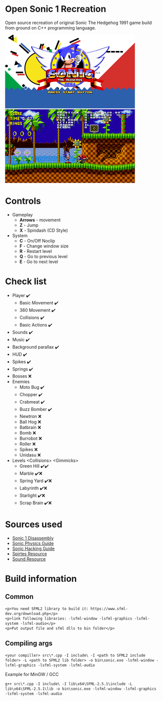 # Open Sonic 1 Recreation
Open source recreation of original Sonic The Hedgehog 1991 game build from ground on C++ programming language.

![Tittle screen](scr1.png)
![GamePlay](scr2.png)

# Controls
* Gameplay
  * __Arrows__ - movement
  * __Z__ - Jump
  * __X__ - Spindash (CD Style)
* System
  * __C__ - On/Off Noclip
  * __F__ - Change window size
  * __R__ - Restart level
  * __Q__ - Go to previous level
  * __E__ - Go to next level

# Check list
* Player ✔️
  * Basic Movement ✔️
  * 360 Movement ✔️
  * Collisions ✔️
  * Basic Actions ✔️
* Sounds ✔️
* Music ✔️
* Background parallax ✔️
* HUD ✔️
* Spikes ✔️
* Springs ✔️
* Bosses ❌
* Enemies 
  * Moto Bug ✔️
  * Chopper ✔️
  * Crabmeat ✔️
  * Buzz Bomber ✔️
  * Newtron ❌
  * Ball Hog ❌
  * Batbrain ❌
  * Bomb ❌
  * Burrobot ❌
  * Roller ❌
  * Spikes ❌
  * Unidasu ❌
* Levels \<Collisions\> \<Gimmicks\>
  * Green Hill ✔️✔️
  * Marble ✔️❌
  * Spring Yard ✔️❌
  * Labyrinth ✔️❌
  * Starlight ✔️❌
  * Scrap Brain ✔️❌

# Sources used
* [Sonic 1 Disassembly](https://github.com/sonicretro/s1disasm)
* [Sonic Physics Guide](http://info.sonicretro.org/Sonic_Physics_Guide/)
* [Sonic Hacking Guide](http://info.sonicretro.org/SCHG:Sonic_Community_Hacking_Guide/)
* [Spirtes Resource](https://www.spriters-resource.com/)
* [Sound Resource](https://www.sounds-resource.com/)

# Build information
## Common
    <p>You need SFML2 library to build it: https://www.sfml-dev.org/download.php</p>
    <p>link following libraries: -lsfml-window -lsfml-graphics -lsfml-system -lsfml-audio</p>
    <p>Put output file and sfml dlls to bin folder</p>
## Compiling args
```
<your compiller> src\*.cpp -I include\ -I <path to SFML2 include folder> -L <path to SFML2 lib folder> -o bin\sonic.exe -lsfml-window -lsfml-graphics -lsfml-system -lsfml-audio
```
Example for MinGW / GCC
```
g++ src\*.cpp -I include\ -I lib\x64\SFML-2.5.1\include -L lib\x64\SFML-2.5.1\lib -o bin\sonic.exe -lsfml-window -lsfml-graphics -lsfml-system -lsfml-audio
```

